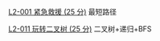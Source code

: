 
[L2-001 紧急救援 (25 分)](https://memcpy0.blog.csdn.net/article/details/117377392) 最短路径

[L2-011 玩转二叉树 (25 分)](https://memcpy0.blog.csdn.net/article/details/117348179) 二叉树+递归+BFS

